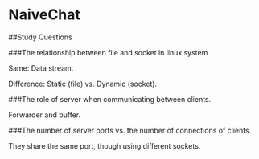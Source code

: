 # NaiveChat


##Study Questions

###The relationship between file and socket in linux system

Same: Data stream.

Difference: Static (file) vs. Dynamic (socket).

###The role of server when communicating between clients.

Forwarder and buffer.

###The number of server ports vs. the number of connections of clients.

They share the same port, though using different sockets.

